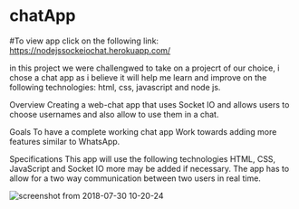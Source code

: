 # chatApp
#To view app click on the following link: https://nodejssockeiochat.herokuapp.com/

in this project we were challengwed to take on a projecrt of our choice, i chose a chat app as i believe it will help me learn and improve on the following technologies: html, css, javascript and node js. 


Overview
Creating a web-chat app that uses Socket IO and allows users to choose usernames and also allow to use them in a chat. 

Goals
To have a complete working chat app
Work towards adding more features similar to WhatsApp.

Specifications
This app will use the following technologies HTML, CSS, JavaScript and Socket IO more may be added if necessary. The app has to allow for a two way communication between two users in real time. 




![screenshot from 2018-07-30 10-20-24](https://user-images.githubusercontent.com/33928691/43385875-40208bb8-93e2-11e8-8a58-5f50ec0fbe02.png)
